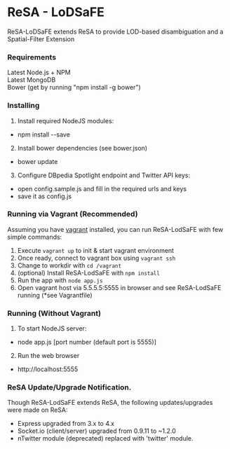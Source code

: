 ReSA - LoDSaFE
====
ReSA-LoDSaFE extends ReSA to provide LOD-based disambiguation and a Spatial-Filter Extension

### Requirements

Latest Node.js + NPM  
Latest MongoDB  
Bower (get by running "npm install -g bower")

### Installing

1. Install required NodeJS modules:
 - npm install --save
 
2. Install bower dependencies (see bower.json)
- bower update

3. Configure DBpedia Spotlight endpoint and Twitter API keys:
 - open config.sample.js and fill in the required urls and keys
 - save it as config.js
 

### Running via Vagrant (Recommended)

Assuming you have [vagrant](http://www.vagrantup.com/) installed, you can run ReSA-LodSaFE with few simple commands:  

1. Execute `vagrant up` to init & start vagrant environment
2. Once ready, connect to vagrant box using `vagrant ssh`
3. Change to workdir with `cd /vagrant`
4. (optional) Install ReSA-LodSaFE with `npm install`
5. Run the app with `node app.js`
6. Open vagrant host via 5.5.5.5:5555 in browser and see ReSA-LodSaFE running (*see Vagrantfile)

### Running (Without Vagrant)

1. To start NodeJS server:
 - node app.js [port number (default port is 5555)]

2. Run the web browser
 - http://localhost:5555
 
### ReSA Update/Upgrade Notification.
 Though ReSA-LodSaFE extends ReSA, the following updates/upgrades were made on ReSA:
 - Express upgraded from 3.x to 4.x
 - Socket.io (client/server) upgraded from 0.9.11 to ~1.2.0
 - nTwitter module (deprecated) replaced with 'twitter' module.